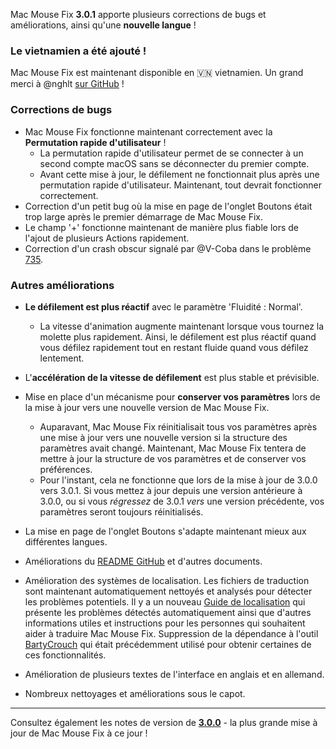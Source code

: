 Mac Mouse Fix **3.0.1** apporte plusieurs corrections de bugs et améliorations, ainsi qu'une **nouvelle langue** !

### Le vietnamien a été ajouté !

Mac Mouse Fix est maintenant disponible en 🇻🇳 vietnamien. Un grand merci à @nghlt [sur GitHub](https://GitHub.com/nghlt) !


### Corrections de bugs

- Mac Mouse Fix fonctionne maintenant correctement avec la **Permutation rapide d'utilisateur** !
  - La permutation rapide d'utilisateur permet de se connecter à un second compte macOS sans se déconnecter du premier compte.
  - Avant cette mise à jour, le défilement ne fonctionnait plus après une permutation rapide d'utilisateur. Maintenant, tout devrait fonctionner correctement.
- Correction d'un petit bug où la mise en page de l'onglet Boutons était trop large après le premier démarrage de Mac Mouse Fix.
- Le champ '+' fonctionne maintenant de manière plus fiable lors de l'ajout de plusieurs Actions rapidement.
- Correction d'un crash obscur signalé par @V-Coba dans le problème [735](https://github.com/noah-nuebling/mac-mouse-fix/issues/735).

### Autres améliorations

- **Le défilement est plus réactif** avec le paramètre 'Fluidité : Normal'.
  - La vitesse d'animation augmente maintenant lorsque vous tournez la molette plus rapidement. Ainsi, le défilement est plus réactif quand vous défilez rapidement tout en restant fluide quand vous défilez lentement.
  
- L'**accélération de la vitesse de défilement** est plus stable et prévisible.
- Mise en place d'un mécanisme pour **conserver vos paramètres** lors de la mise à jour vers une nouvelle version de Mac Mouse Fix.
  - Auparavant, Mac Mouse Fix réinitialisait tous vos paramètres après une mise à jour vers une nouvelle version si la structure des paramètres avait changé. Maintenant, Mac Mouse Fix tentera de mettre à jour la structure de vos paramètres et de conserver vos préférences.
  - Pour l'instant, cela ne fonctionne que lors de la mise à jour de 3.0.0 vers 3.0.1. Si vous mettez à jour depuis une version antérieure à 3.0.0, ou si vous _régressez_ de 3.0.1 _vers_ une version précédente, vos paramètres seront toujours réinitialisés.
- La mise en page de l'onglet Boutons s'adapte maintenant mieux aux différentes langues.
- Améliorations du [README GitHub](https://github.com/noah-nuebling/mac-mouse-fix#background) et d'autres documents.
- Amélioration des systèmes de localisation. Les fichiers de traduction sont maintenant automatiquement nettoyés et analysés pour détecter les problèmes potentiels. Il y a un nouveau [Guide de localisation](https://github.com/noah-nuebling/mac-mouse-fix/discussions/731) qui présente les problèmes détectés automatiquement ainsi que d'autres informations utiles et instructions pour les personnes qui souhaitent aider à traduire Mac Mouse Fix. Suppression de la dépendance à l'outil [BartyCrouch](https://github.com/FlineDev/BartyCrouch) qui était précédemment utilisé pour obtenir certaines de ces fonctionnalités.
- Amélioration de plusieurs textes de l'interface en anglais et en allemand.
- Nombreux nettoyages et améliorations sous le capot.

---

Consultez également les notes de version de [**3.0.0**](https://github.com/noah-nuebling/mac-mouse-fix/releases/tag/3.0.0) - la plus grande mise à jour de Mac Mouse Fix à ce jour !